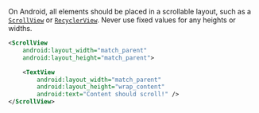 On Android, all elements should be placed in a scrollable layout, such as a [`ScrollView`](https://developer.android.com/reference/android/widget/ScrollView) or [`RecyclerView`](https://developer.android.com/jetpack/androidx/releases/recyclerview). Never use fixed values for any heights or widths.

```xml
<ScrollView
    android:layout_width="match_parent"
    android:layout_height="match_parent">

    <TextView
        android:layout_width="match_parent"
        android:layout_height="wrap_content"
        android:text="Content should scroll!" />
</ScrollView>
```

